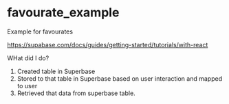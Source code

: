 # favourate_example
Example for favourates


https://supabase.com/docs/guides/getting-started/tutorials/with-react


WHat did I do?

1. Created table in Superbase
2. Stored to that table in Superbase based on user interaction and mapped to user
3. Retrieved that data from superbase table.
